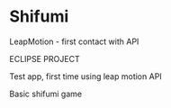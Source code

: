 Shifumi
=======

LeapMotion - first contact with API

ECLIPSE PROJECT 

Test app, first time using leap motion API

Basic shifumi game
